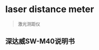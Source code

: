 # laser distance meter

> 激光测距仪 

## 深达威SW-M40说明书

 <img data-url="./img/laser-distance-meter-1.jpeg" class="lazy">

 <img data-url="./img/laser-distance-meter-2.jpeg" class="lazy">

 <img data-url="./img/laser-distance-meter-3.jpeg" class="lazy">

 <img data-url="./img/laser-distance-meter-4.jpeg" class="lazy">

 <img data-url="./img/laser-distance-meter-5.jpeg" class="lazy">

 <img data-url="./img/laser-distance-meter-6.jpeg" class="lazy">
